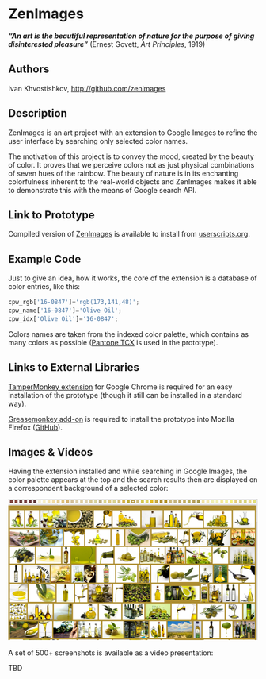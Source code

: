 # ZenImages 

***“An art is the beautiful representation of nature for the purpose of giving disinterested pleasure”*** (Ernest Govett, _Art Principles_, 1919)

## Authors
Ivan Khvostishkov, http://github.com/zenimages

## Description
ZenImages is an art project with an extension to Google Images to refine the user interface by searching only selected color names.

The motivation of this project is to convey the mood, created by the beauty of color. It proves that we perceive colors not as just physical combinations of seven hues of the rainbow. The beauty of nature is in its enchanting colorfulness inherent to the real-world objects and ZenImages makes it able to demonstrate this with the means of Google search API. 

## Link to Prototype

Compiled version of [ZenImages](http://userscripts.org/scripts/show/405936) is available to install from [userscripts.org](http://userscripts.org/).

## Example Code
Just to give an idea, how it works, the core of the extension is a database of color entries, like this:
```javascript
cpw_rgb['16-0847']='rgb(173,141,48)';
cpw_name['16-0847']='Olive Oil';
cpw_idx['Olive Oil']='16-0847';
```
Colors names are taken from the indexed color palette, which contains as many colors as possible ([Pantone TCX](http://pantone.com/) is used in the prototype). 

## Links to External Libraries
[TamperMonkey extension](https://chrome.google.com/webstore/detail/tampermonkey/dhdgffkkebhmkfjojejmpbldmpobfkfo) for Google Chrome is required for an easy installation of the prototype (though it still can be installed in a standard way).

[Greasemonkey add-on](https://addons.mozilla.org/en-US/firefox/addon/greasemonkey/) is required to install the prototype into Mozilla Firefox ([GitHub](https://github.com/greasemonkey/greasemonkey/)).

## Images & Videos
Having the extension installed and while searching in Google Images, the color palette appears at the top and the search results then are displayed on a correspondent background of a selected color:

![Olive Oil Screenshot](project_images/olive_oil_screenshot.png?raw=true)

A set of 500+ screenshots is available as a video presentation: 

TBD
